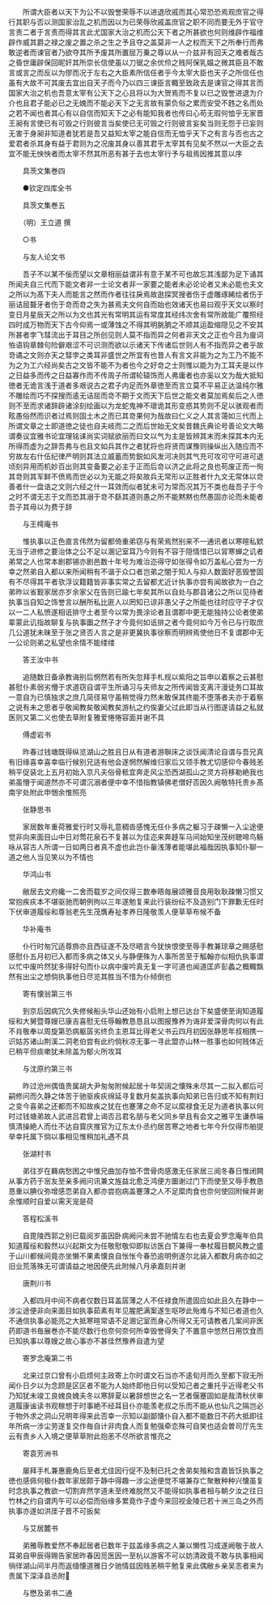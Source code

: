 <!-- { "loadSidebar": true } -->
　　所谓大臣者以天下为公不以毁誉荣辱不以进退欣戚而其心常恐恐焉观庶官之得行其职与否以测国家治乱之机而因以为已荣辱欣戚盖庶官之职不同而要无外于官守言责二者于言责而得其言此尤国家大治之机而公天下者之所甚欲也何则维辟作福维辟作威其爵之禄之废之置之杀之生之予且夺之盖莫非一人之权而天下之所奉行而弗敢逆者而谏官者乃欲夺其所予废其所置屈万乗之尊以从一介兹非有回天之难者哉古之昏世庸辟保回昵奸其所崇长信使虽以刀锯之余优伶之贱阿保乳媪之微其臣且不敢言或言之而反以为僇而况于左右之大臣素所信任者乎今太宰大臣也天子之所信任也虽有大故不可其废去宜出自天子而今乃以四三谏臣言輙至致政去是谏官之得其言而国家大治之机也吾意太宰有公天下之心且将以为大贺焉而不复以已之毁誉进退为介介也且君子能必已之无媿而不能必天下之无言故有蒙负俗之累而安受不韪之名而处之若不闻也者其心有以自信而知天下之必有能知我者也传曰心苟无瑕何恤乎无家晋王昶有言使已有可毁之行则彼言当矣使已无可毁之行则彼言妄矣当则无怨于已妄则无害于身昶非知道者犹若是吾又益知太宰之能自信而无恤乎天下之有言与否也古之爱君者杀其身有益于君则为之况废其身以善其君乎太宰其有见矣不然以一大臣之去宜不能无怏怏者而太宰不然其所恶有甚于去也太宰行予与祖焉因推其意以序

　　具茨文集巻四

　　●钦定四库全书

　　具茨文集巻五

　　（明）王立道 撰

　　○书

　　与友人论文书

　　吾子不以某不佞而望以文章相丽益谓非有意于某不可也故忘其浅鄙为足下诵其所闻夫自三代而下能文者非一士论文者非一家要之能者未必论论者又未必能也夫文之所以为髙下夫人而能言之然而作者往往戾焉故逖探冥搜者伤于虚雕琢絺绘者伤于丽诘屈聱牙者伤于竒而竒之失为甚焉夫文何自而始也效诸天也易曰观乎天文以察时变日月星辰天之所以为文也其光有常明其运有常度其经纬次舍有常所故能广覆照经四时成万物而天下古今仰焉一或薄蚀之不得其明朓朒之不顺其运盈缩隠见之不安其所甚者孛飞彗流出于耳目之所创见则人莫不指而异之何者非天文之正也今且为廋词恠语钩章棘句险僻艰涩不可识测而欲以示诸天下传诸后世则人有不指而异之者乎故竒谲之文则亦天之彗孛之类耳非盛世之所宜有也昔人有言文非能为之为工乃不能不为之为工六经尚矣古之文皆不能不为者也今之好竒之士则惟以能为为工耳夫是以作之日益多而传之日益寡作而不传周子所谓轮辕饰而人弗庸者也亦奚以文为哉大抵知徳者无诡言浅于道者多艰说古之君子内足而外章徳至而言立莫不平易正达温纯尔雅不雕绘而巧不探搜而逺无诘屈而竒不期于文而天下后世之能文者莫加焉矣后之人徳则不至而求诸辞辟诸涂刻绘画以为龙蛇鬼神不瓌诡其形变惑其势则不足以骇观者而眩愚俗然而识者过焉则固土木之而已其竒果何为哉故曰仁义之人其言蔼如三代而上所谓文章之士即道徳之徒也自夫岐而二之而后世始无文矣昔魏氏典论号善论文大略谓奏议宜雅书论宜理铭诔尚实词赋欲丽而曰文以气为主是皆辨其末而未探其本内无所得而虚为之辞吾弗与也且文如兵其作之者犹将也将贤而谋豫则操纵出入随应而不穷故左右什伍纪律严明则其法立威蓄而势鋭如风发河决则其气充可攻可守可进可退顷刻异用而机妙百出则其变备要之必主于正而后竒以济之此将之良也苟废正而一徇其竒则其军鲜不偾焉而世必以为无能之将矣故兵无常形以正胜者什九文无常体以竒善者什一盘诰之文则六经之什一耳效而似者犹未可为常而况其万不类也哉吾子于今之时不谓无志于文而恐其溺于竒不繇其道则愚之所不能黙黙也然愚固亦论而未能者吾子其毋以为费于辞

　　与王樗庵书

　　惟执事以正色直言伟然为留都倚重弟窃与有荣焉然别来不一通讯者以寒暄私欵无当于进修之要治体之公不足以溷记室耳乃今则有不容于隠情惜已以冐寒蝉之讥者弟常之人也常本剧郡锡亦剧邑数十年号为难治迩得守如张得令如万盖私心尝为一方幸之然弟自入都以来所闻稍有不谐于众口者岂弟之闇于知人与抑人数面好恶毁誉固有不尽得其平者欤浮议籍籍皆非事实常之去留都尤近计执事亦尝有闻故欲为一白之弟昨以省觐家居亦岁余家父在告则已踰七年矣其所以自处与郡县诸公之所以见待者执事当自知之饰誉言以酬所私比匪人以罔知已谅非愚父子之所能也往时应守子才仅以一二人私愤遂相诋排守土者至今以常为畏涂论者且谓郡中更无能独持公论者使弟辈蒙此讥指故聊复与执事圗之然子才今竟何如诋排之者今竟何如今万令已与行取庶几公道犹未昧至于张之贤否人言之是非更冀执事徐察而明辨焉使他日不复谓郡中无一公论则弟之私望也余情不能缕缕

　　答王汝中书

　　追随数日备承教诲别后惘然若有所失忽拜手札规以紫阳之旨申以着察之云甚慰甚慰仆素弱劣懵于求道窃自谓平生所诵习与夫师友之所传闻皆支离汗漫徒务口耳故一意自为已慎独求之庶几简径易守虽稍觉得力然未敢保其终能不堕落者夫亦于着察之说有未之思者乎敬闻教矣敬闻教矣游杭之约俟妻父过此即当从行图遂请益之私就医则又第二义也使去草附复雅爱惓惓容面并谢不具

　　傅虚岩书

　　昨春过钱塘既得纵览湖山之胜且日从有道者游聨床之谈饫闻清论自谓与吾兄真有旧缘喜幸喜幸临行候别兄适有他会遂惘然解维归家后又领手教尤切感仰今春贱恙稍平促装北上五月初始入京凡夫俗骨秪宜奔走风尘恐西湖孤山之灵方将移勒絶我也弟虽懵于闻道然亦不可谓沉溺者便中幸不惜指教镇佛老僧好否因久阙敬特托贵乡髙南宇处附此申悃余惟照亮

　　张静思书

　　家居数年重荷雅爱行时又辱礼意稠沓感愧无任仆多病之躯习于疎懒一入尘途便觉非向来面目山中日对莺花泉石不复甚以为佳迩来奔趍车马间始知坐茂树聴啼鸟觞咏从容古人所谓一日如两日者真不虚也此岂仆軰浅薄者能堪此福哉因执事知仆聊一道之他人当见笑以为不情也

　　华鸿山书

　　敝居去文府纔一二舍而载岁之间仅得三数奉晤毎展颂雅音良用耿耿疎懒习惯又常抱疾疢本不堪驱驰而朝例拘以三年遂勉复来此行装纷纭不及造别门下罪歉无任时下伏审道履绥和尊翁老先生茂膺寿祉孝养日隆敬羡人便草草布候不备

　　华补庵书

　　仆行时匆冗适尊斾亦且西征遂不及尽晤言今犹怏恨使至辱手教兼琼章之赐感慰感慰仆五月初已入都而多病之体又乆与静便殊为人事所苦至于觚翰亦似相仇执事谓以忙中废吟然犹多得好句而仆以病中废吟真无复一字可道也闻道匡庐彭蠡之概輙飘然有出尘之想倘执事他日尽览其胜当不惜为仆倾倒也

　　寄有懐翁第三书

　　到京后因病冗久失修候船头华山还始有小启附上想已达台下矣盛使至询知道履绥和大舅暨尊嫂已康吉喜慰无任辱翰教恳恳且以图报豫养为诲非爱深骨肉何以有此不肖敬奉以周旋第恐病躯孱劣终负主恩耳比得老父书云四月初因张静思年叔相携一识姑苏诸山荆溪二洞老伯尝有此约倘秋凉无事一寻此盟亦山林一胜事也如何贱体近已稍平但痰嗽犹未除盖为郁火所攻耳

　　与沈原约第三书

　　昨过沧州偶值贵属胡大尹匆匆附候起居十年契阔之懐殊未尽其一二拟入都后可嗣修问而久静之体苦于驰驱疾疢绵延寻复数月矣盖执事向知弟已告归或不知有荆妇之变今喜弟之还都而不知故疾之犹在也蹇薄之命不足以縻禄食无足为道者执事以何时过钱塘弟故人武进吕君曾上谒否吕君名朋与老父同乡举且有会文之雅平生谦恭端慎清操絶人而仕不达自寳庆推官为辽东太仆丞约居苦寒之地者七年今升仅得市舶提举幸托属下倘以事相见惟稍加礼遇不具

　　张湖村书

　　弟往岁在羇病愁困之中惟兄曲加存恤不啻骨肉感激无任家居三阅冬春日惟闭闗从事方药于宻友至亲多阙问讯兼文旌益北愈乏鸿便方圗谢过门下而使至又辱手教恳恳重以腆仪弥增感恧弟自入都亦尝抱病盖蹇薄之人不足縻肉食也奈何使回附候并谢余惟顺时自爱以需天宠是荷

　　答程松溪书

　　自毘陵西郭之别已载阅岁虽因卧病阙问未尝不驰情左右也去夏会罗念庵年伯具知道履绥和毅然以兴起斯文为任敬慰敬仰即拟访医白下兼得一奉杖履目覩风教之盛于山川都候间竟亦坐懒不果素懐良自怅怅今春恐逾明例遂尔北装入都数月病亦如之旧业荒落殊无可谓请益之地因便先此附候八月承嘉刻并谢

　　唐荆川书

　　入都四月中间不病者仅数日耳盖孱薄之人不任禄食所遣固应如此且久在静中一涉尘途便非向来面目如执事茹素有年见腥肥满案遂生呕哕此殆难与不知已者道也久不通信执事必能亮之大抵寒暄常语不足溷记室而身心所得又无可请教者几案间非医药即道书毎展巻亦不能尽数行也奈何奈何所幸毁誉得失了不置意中悠然日用饮食而已知执事以尊嫂之故心事亦不甚佳然豫养自遣为望

　　寄罗念庵第二书

　　北来过京口曾有小启烦何主政寄上尔时谓文石当亦不逺旬月而久至都下寂无所闻仆日夕以为念顾是区区者不能为人始终即他日何以受知己者之重托乎近得老父书乃知犹未竣工良媿良媿夫冬以寒辞夏以暑辞想世之名一艺者偃蹇固如是哉清秋伏审道履康谧读书观稼想于时事絶不经耳目仆亦能羡老叔之乐而不能从也仙凡之隔岂必于物外求之洞山兄明年得来此否幸一示知以副鄙懐仆自入都不能数日不药大抵即往年所病一涉尘劳遂复交作毎自计非肉食人而复勉强牵恋殊可自笑也适会曽司厅先生云有贵乡人入境之便草草附此抱恙不尽所欲言惟亮之

　　寄袁芳洲书

　　屡拜手札兼惠鹿角后至者尤佳因行促不及制已托之舍弟矣飱和含嘉皆饫执事之徳也感佩何极仆数年家居颇于静中得趣一涉尘途便觉不堪兼存亡聚散种种兴懐虽复时念执事之教欲一切割弃然学道未至终难脱然又不能得如执事者相与朝夕汝之往日竹林之约自谓丙午可以必偿而俗缘多累竟作子虚今来回视金陵已若十洲三岛之外而执事亦遂如洪厓子晋不可扳矣

　　与艾居麓书

　　弟雅辱教爱然不奉起居者已数年于兹盖缘多病之人兼以懒性习成遂阙敬于故人耳弟自甲辰得赐告家居昨春因觅医因一至杭以游客不可以妨清政竟不敢与执事相闻徜徉湖山间半月而返缅懐道雅日夕驰情兹因贱恙稍平勉复来此偶敝乡亲吴忞者来为贵属下深泽县丞附

　　与懋及弟书二通

